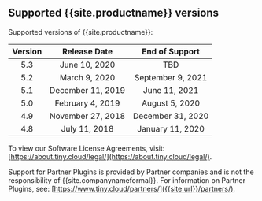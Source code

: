 ## Supported {{site.productname}} versions

Supported versions of {{site.productname}}:

| Version |   Release Date    |  End of Support   |
|:-------:|:-----------------:|:-----------------:|
|   5.3   | June 10, 2020     |        TBD        |
|   5.2   | March 9, 2020     | September 9, 2021 |
|   5.1   | December 11, 2019 |  June 11, 2021    |
|   5.0   | February 4, 2019  | August 5, 2020    |
|   4.9   | November 27, 2018 | December 31, 2020 |
|   4.8   |   July 11, 2018   | January 11, 2020  |


To view our Software License Agreements, visit: [https://about.tiny.cloud/legal/](https://about.tiny.cloud/legal/).

Support for Partner Plugins is provided by Partner companies and is not the responsibility of {{site.companynameformal}}. For information on Partner Plugins, see: [https://www.tiny.cloud/partners/]({{site.url}}/partners/).
